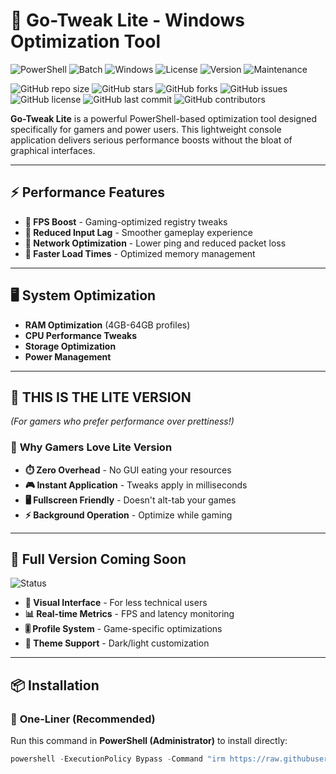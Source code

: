 # 🚀 Go-Tweak Lite - Windows Optimization Tool

![PowerShell](https://img.shields.io/badge/PowerShell-5.1+-blue.svg)
![Batch](https://img.shields.io/badge/Batch-Script-yellow.svg)
![Windows](https://img.shields.io/badge/Windows-10|11-0078D6.svg)
![License](https://img.shields.io/badge/License-MIT-green.svg)
![Version](https://img.shields.io/badge/Version-Lite%20Edition-lightgrey.svg)
![Maintenance](https://img.shields.io/badge/Maintenance-Actively%20Developed-brightgreen.svg)

![GitHub repo size](https://img.shields.io/github/repo-size/GoDY4u/Go-Tweak-Lite)
![GitHub stars](https://img.shields.io/github/stars/GoDY4u/Go-Tweak-Lite?style=social)
![GitHub forks](https://img.shields.io/github/forks/GoDY4u/Go-Tweak-Lite?style=social)
![GitHub issues](https://img.shields.io/github/issues/GoDY4u/Go-Tweak-Lite)
![GitHub license](https://img.shields.io/github/license/GoDY4u/Go-Tweak-Lite)
![GitHub last commit](https://img.shields.io/github/last-commit/GoDY4u/Go-Tweak-Lite)
![GitHub contributors](https://img.shields.io/github/contributors/GoDY4u/Go-Tweak-Lite)


**Go-Tweak Lite** is a powerful PowerShell-based optimization tool designed specifically for gamers and power users. This lightweight console application delivers serious performance boosts without the bloat of graphical interfaces.

---

## ⚡ **Performance Features**
- **🎯 FPS Boost** - Gaming-optimized registry tweaks  
- **🚀 Reduced Input Lag** - Smoother gameplay experience  
- **📶 Network Optimization** - Lower ping and reduced packet loss  
- **💨 Faster Load Times** - Optimized memory management  

---

## 🖥️ **System Optimization**
- **RAM Optimization** (4GB-64GB profiles)  
- **CPU Performance Tweaks**  
- **Storage Optimization**  
- **Power Management**  

---

## 🎯 **THIS IS THE LITE VERSION**
*(For gamers who prefer performance over prettiness!)*

### 🔹 **Why Gamers Love Lite Version**
- **⏱️ Zero Overhead** - No GUI eating your resources  
- **🎮 Instant Application** - Tweaks apply in milliseconds  
- **🖥️ Fullscreen Friendly** - Doesn't alt-tab your games  
- **⚡ Background Operation** - Optimize while gaming  

---

## 🔸 **Full Version Coming Soon**
![Status](https://img.shields.io/badge/Full%20Version-Coming%20Soon-orange.svg)
- **🎨 Visual Interface** - For less technical users  
- **📊 Real-time Metrics** - FPS and latency monitoring  
- **🎚️ Profile System** - Game-specific optimizations  
- **🌙 Theme Support** - Dark/light customization  

---

## 📦 **Installation**

### 🔹 **One-Liner (Recommended)**
Run this command in **PowerShell (Administrator)** to install directly:  
```powershell
powershell -ExecutionPolicy Bypass -Command "irm https://raw.githubusercontent.com/GoDY4u/Go-Tweak-Lite/main/install.ps1 | iex"
